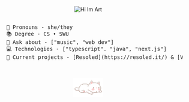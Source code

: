 <div align="center">
  <img src="https://readme-typing-svg.demolab.com?font=Fira+Code&weight=500&size=28&pause=1000&color=EEB3A3&center=true&vCenter=true&repeat=false&width=435&lines=%E2%9C%A9+hi+i'm+Art+%E2%9C%A9" alt="Hi Im Art" width="435" height="50">
</div>

<br>
<pre>
    💞 Pronouns - she/they
    📚 Degree - CS • SWU
    🐾 Ask about - ["music", "web dev"] 
    💻 Technologies - ["typescript". "java", "next.js"] 
    💼 Current projects - [Resoled](https://resoled.it/) & [Vinta](https://vinta.app/)    
</pre>
<br><br>

<div align="center">

<img src="./yawning-cat.gif" alt="yawning cat" width="80" height="50">
</div>
